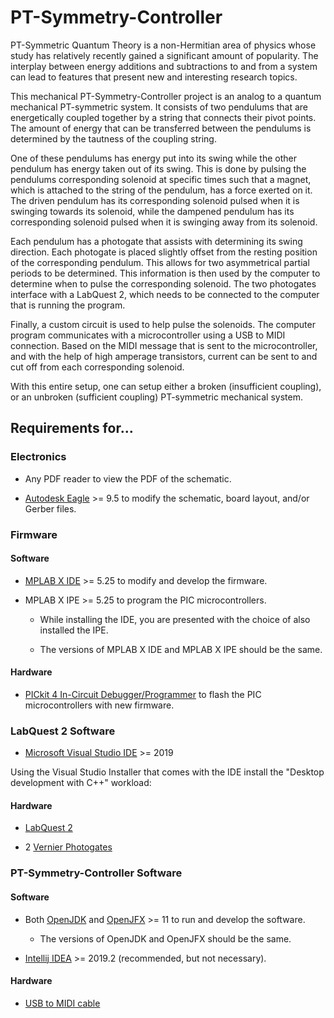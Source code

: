 # PT-Symmetry-Controller

PT-Symmetric Quantum Theory is a non-Hermitian area of physics whose study has relatively recently gained a significant amount of popularity. The interplay between energy additions and subtractions to and from a system can lead to features that present new and interesting research topics.

This mechanical PT-Symmetry-Controller project is an analog to a quantum mechanical PT-symmetric system. It consists of two pendulums that are energetically coupled together by a string that connects their pivot points. The amount of energy that can be transferred between the pendulums is determined by the tautness of the coupling string.

One of these pendulums has energy put into its swing while the other pendulum has energy taken out of its swing. This is done by pulsing the pendulums corresponding solenoid at specific times such that a magnet, which is attached to the string of the pendulum, has a force exerted on it. The driven pendulum has its corresponding solenoid pulsed when it is swinging towards its solenoid, while the dampened pendulum has its corresponding solenoid pulsed when it is swinging away from its solenoid.

Each pendulum has a photogate that assists with determining its swing direction. Each photogate is placed slightly offset from the resting position of the corresponding pendulum. This allows for two asymmetrical partial periods to be determined. This information is then used by the computer to determine when to pulse the corresponding solenoid. The two photogates interface with a LabQuest 2, which needs to be connected to the computer that is running the program.

Finally, a custom circuit is used to help pulse the solenoids. The computer program communicates with a microcontroller using a USB to MIDI connection. Based on the MIDI message that is sent to the microcontroller, and with the help of high amperage transistors, current can be sent to and cut off from each corresponding solenoid.

With this entire setup, one can setup either a broken (insufficient coupling), or an unbroken (sufficient coupling) PT-symmetric mechanical system.

## Requirements for...

### Electronics

- Any PDF reader to view the PDF of the schematic.

- [Autodesk Eagle](https://www.autodesk.com/products/eagle/free-download) >= 9.5 to modify the schematic, board layout, and/or Gerber files.

### Firmware

#### Software

- [MPLAB X IDE](https://www.microchip.com/mplab/mplab-x-ide) >= 5.25 to modify and develop the firmware.

- MPLAB X IPE >= 5.25 to program the PIC microcontrollers.

  - While installing the IDE, you are presented with the choice of also installed the IPE.
  
  - The versions of MPLAB X IDE and MPLAB X IPE should be the same.
  
#### Hardware

- [PICkit 4 In-Circuit Debugger/Programmer](https://www.microchip.com/developmenttools/ProductDetails/PG164140) to flash the PIC microcontrollers with new firmware.

### LabQuest 2 Software

- [Microsoft Visual Studio IDE](https://visualstudio.microsoft.com/) >= 2019

Using the Visual Studio Installer that comes with the IDE install the "Desktop development with C++" workload:
  
#### Hardware

- [LabQuest 2](https://www.vernier.com/products/interfaces/labq2/)

- 2 [Vernier Photogates](https://www.vernier.com/products/sensors/photogates/vpg-btd/)

### PT-Symmetry-Controller Software

#### Software

- Both [OpenJDK](https://adoptopenjdk.net/) and [OpenJFX](https://gluonhq.com/products/javafx/) >= 11 to run and develop the software.
  - The versions of OpenJDK and OpenJFX should be the same.
  
- [Intellij IDEA](https://www.jetbrains.com/idea/download/) >= 2019.2 (recommended, but not necessary).

#### Hardware 

- [USB to MIDI cable](https://www.amazon.com/HDE-Synthesizer-Microphone-Instrument-Converter/dp/B00D3QFHN8/)
